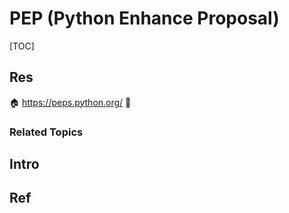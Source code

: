 # PEP (Python Enhance Proposal)

[TOC]



## Res
🏠 https://peps.python.org/
🚧 


### Related Topics



## Intro



## Ref
